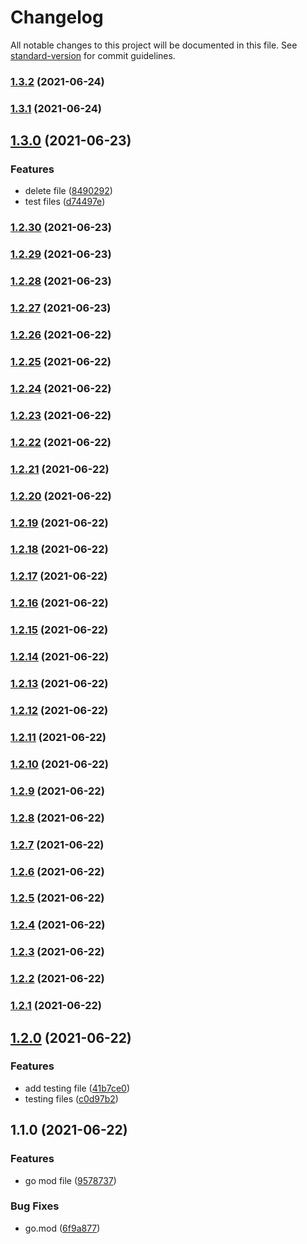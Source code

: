 # Changelog

All notable changes to this project will be documented in this file. See [standard-version](https://github.com/conventional-changelog/standard-version) for commit guidelines.

### [1.3.2](https://github.com/mradulr/testing/compare/v1.3.1...v1.3.2) (2021-06-24)

### [1.3.1](https://github.com/mradulr/testing/compare/v1.3.0...v1.3.1) (2021-06-24)

## [1.3.0](https://github.com/mradulr/testing/compare/v1.2.30...v1.3.0) (2021-06-23)


### Features

* delete file ([8490292](https://github.com/mradulr/testing/commit/84902925776e466631e072d9523a6c3578dc92a2))
* test files ([d74497e](https://github.com/mradulr/testing/commit/d74497e2509e48ec688191554b2d005560f9cb8c))

### [1.2.30](https://github.com/mradulr/testing/compare/v1.2.29...v1.2.30) (2021-06-23)

### [1.2.29](https://github.com/mradulr/testing/compare/v1.2.28...v1.2.29) (2021-06-23)

### [1.2.28](https://github.com/mradulr/testing/compare/v1.2.27...v1.2.28) (2021-06-23)

### [1.2.27](https://github.com/mradulr/testing/compare/v1.2.26...v1.2.27) (2021-06-23)

### [1.2.26](https://github.com/mradulr/testing/compare/v1.2.25...v1.2.26) (2021-06-22)

### [1.2.25](https://github.com/mradulr/testing/compare/v1.2.24...v1.2.25) (2021-06-22)

### [1.2.24](https://github.com/mradulr/testing/compare/v1.2.23...v1.2.24) (2021-06-22)

### [1.2.23](https://github.com/mradulr/testing/compare/v1.2.22...v1.2.23) (2021-06-22)

### [1.2.22](https://github.com/mradulr/testing/compare/v1.2.21...v1.2.22) (2021-06-22)

### [1.2.21](https://github.com/mradulr/testing/compare/v1.2.20...v1.2.21) (2021-06-22)

### [1.2.20](https://github.com/mradulr/testing/compare/v1.2.19...v1.2.20) (2021-06-22)

### [1.2.19](https://github.com/mradulr/testing/compare/v1.2.18...v1.2.19) (2021-06-22)

### [1.2.18](https://github.com/mradulr/testing/compare/v1.2.17...v1.2.18) (2021-06-22)

### [1.2.17](https://github.com/mradulr/testing/compare/v1.2.16...v1.2.17) (2021-06-22)

### [1.2.16](https://github.com/mradulr/testing/compare/v1.2.15...v1.2.16) (2021-06-22)

### [1.2.15](https://github.com/mradulr/testing/compare/v1.2.14...v1.2.15) (2021-06-22)

### [1.2.14](https://github.com/mradulr/testing/compare/v1.2.13...v1.2.14) (2021-06-22)

### [1.2.13](https://github.com/mradulr/testing/compare/v1.2.12...v1.2.13) (2021-06-22)

### [1.2.12](https://github.com/mradulr/testing/compare/v1.2.11...v1.2.12) (2021-06-22)

### [1.2.11](https://github.com/mradulr/testing/compare/v1.2.10...v1.2.11) (2021-06-22)

### [1.2.10](https://github.com/mradulr/testing/compare/v1.2.9...v1.2.10) (2021-06-22)

### [1.2.9](https://github.com/mradulr/testing/compare/v1.2.8...v1.2.9) (2021-06-22)

### [1.2.8](https://github.com/mradulr/testing/compare/v1.2.7...v1.2.8) (2021-06-22)

### [1.2.7](https://github.com/mradulr/testing/compare/v1.2.6...v1.2.7) (2021-06-22)

### [1.2.6](https://github.com/mradulr/testing/compare/v1.2.5...v1.2.6) (2021-06-22)

### [1.2.5](https://github.com/mradulr/testing/compare/v1.2.4...v1.2.5) (2021-06-22)

### [1.2.4](https://github.com/mradulr/testing/compare/v1.2.3...v1.2.4) (2021-06-22)

### [1.2.3](https://github.com/mradulr/testing/compare/v1.2.2...v1.2.3) (2021-06-22)

### [1.2.2](https://github.com/mradulr/testing/compare/v1.2.1...v1.2.2) (2021-06-22)

### [1.2.1](https://github.com/mradulr/testing/compare/v1.2.0...v1.2.1) (2021-06-22)

## [1.2.0](https://github.com/mradulr/testing/compare/v1.1.0...v1.2.0) (2021-06-22)


### Features

* add testing file ([41b7ce0](https://github.com/mradulr/testing/commit/41b7ce09d6678f9e4466bb7e7abee1af7504e1c4))
* testing files ([c0d97b2](https://github.com/mradulr/testing/commit/c0d97b2aa76e8732a3de35b3924a03990203149f))

## 1.1.0 (2021-06-22)


### Features

* go mod file ([9578737](https://github.com/mradulr/testing/commit/9578737ef1d5a8fea77336507f188d6e103d573e))


### Bug Fixes

* go.mod ([6f9a877](https://github.com/mradulr/testing/commit/6f9a8771828c6471945e582b8934b9572f5fa217))
